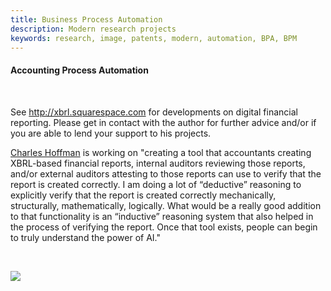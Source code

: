 ```yaml
---
title: Business Process Automation 
description: Modern research projects
keywords: research, image, patents, modern, automation, BPA, BPM 
---
```


#### Accounting Process Automation
</br>

See http://xbrl.squarespace.com for developments on digital financial reporting. Please get in contact with the author for further advice and/or if you are able to lend your support to his projects. 

[Charles Hoffman](CharlesHoffmanCPA) is working on "creating a tool that accountants creating XBRL-based financial reports, internal auditors reviewing those reports, and/or external auditors attesting to those reports can use to verify that the report is created correctly.  I am doing a lot of “deductive” reasoning to explicitly verify that the report is created correctly mechanically, structurally, mathematically, logically.  What would be a really good addition to that functionality is an “inductive” reasoning system that also helped in the process of verifying the report.  Once that tool exists, people can begin to truly understand the power of AI."

</br>

![](http://xbrlsite.azurewebsites.net/2019/Library/Process.jpg)